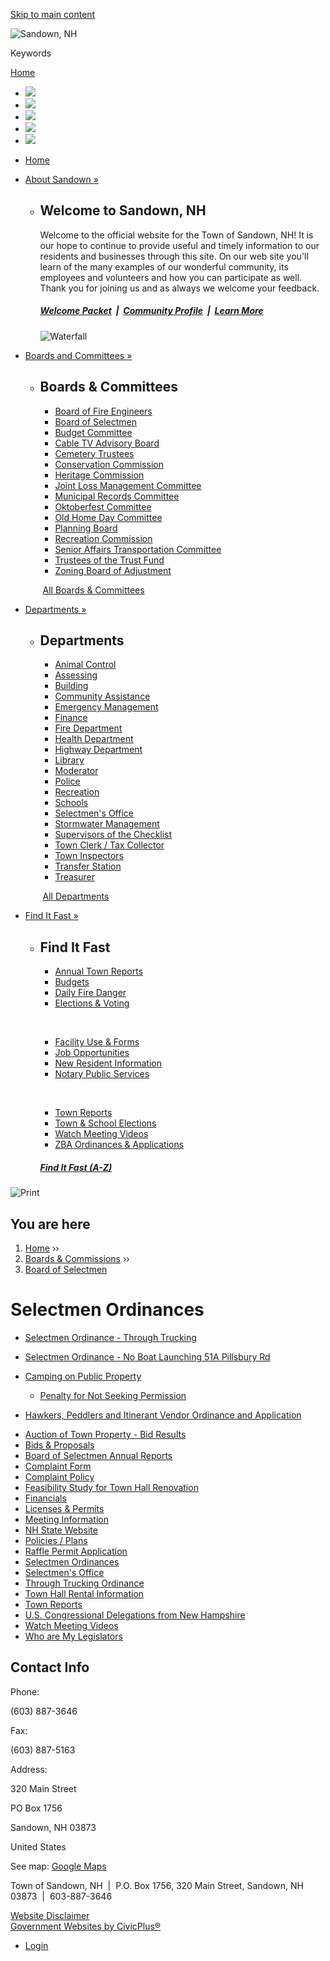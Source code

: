 [Skip to main content](https://www.sandown.us/board-selectmen/pages/selectmen-ordinances/)

![Sandown, NH](https://www.sandown.us/sites/all/themes/custom/sites/sandownnh/vts_sandownnh/logo.png)

Keywords

[Home](https://www.sandown.us)

- ![](https://www.sandown.us/sites/g/files/vyhlif4976/f/styles/flexslider_main_image/public/galleries/20045691_1626699957371312_3238972777843873027_o.jpg?itok=AbhC_8uv)
- ![](https://www.sandown.us/sites/g/files/vyhlif4976/f/styles/flexslider_main_image/public/galleries/paradebanner.jpg?itok=J1tbi5c2)
- ![](https://www.sandown.us/sites/g/files/vyhlif4976/f/styles/flexslider_main_image/public/galleries/22538838_1742733892434584_384582639057877566_o.jpg?itok=og6AyS8i)
- ![](https://www.sandown.us/sites/g/files/vyhlif4976/f/styles/flexslider_main_image/public/galleries/24130397_1795293970511909_2741705133528941225_o.jpg?itok=pGs2lU_q)
- ![](https://www.sandown.us/sites/g/files/vyhlif4976/f/styles/flexslider_main_image/public/galleries/22548994_1742734119101228_15566423625899100_o.jpg?itok=FnkFWADk)

<!--THE END-->

- [Home](https://www.sandown.us)
- [About Sandown »](https://www.sandown.us/about-sandown)
  
  - ## Welcome to Sandown, NH
    
    Welcome to the official website for the Town of Sandown, NH! It is our hope to continue to provide useful and timely information to our residents and businesses through this site. On our web site you'll learn of the many examples of our wonderful community, its employees and volunteers and how you can participate as well. Thank you for joining us and as always we welcome your feedback.
    
    ##### *[Welcome Packet](https://www.sandown.us/sites/g/files/vyhlif4976/f/uploads/2025_welcome_packet.pdf)  |  [Community Profile](https://www.nhes.nh.gov/elmi/products/cp/profiles-htm/sandown.htm)  |*  [*Learn More*](https://www.sandown.us/about-sandown)
    
    ![Waterfall](https://www.sandown.us/sites/g/files/vyhlif4976/f/resize/imce/cutmypic_0-300x175.png)
- [Boards and Committees »](https://www.sandown.us/boards)
  
  - ## Boards &amp; Committees
    
    - [Board of Fire Engineers](https://www.sandown.us/fire-engineers)
    - [Board of Selectmen](https://www.sandown.us/board-selectmen)
    - [Budget Committee](https://www.sandown.us/budget-committee)
    - [Cable TV Advisory Board](https://www.sandown.us/cable-access-board)
    - [Cemetery Trustees](https://www.sandown.us/cemetery-trustees)
    - [Conservation Commission](https://www.sandown.us/scc-agenda)
    
    <!--THE END-->
    
    - [Heritage Commission](https://www.sandown.us/heritage-commission)
    - [Joint Loss Management Committee](https://www.sandown.us/joint-loss-management-committee)
    - [Municipal Records Committee](https://www.sandown.us/municipal-records-committee)
    - [Oktoberfest Committee](https://www.sandown.us/oktoberfest-committee)
    - [Old Home Day Committee](https://www.sandown.us/old-home-day-committee)
    - [Planning Board](https://www.sandown.us/planning-board)
    - [Recreation Commission](https://www.sandown.us/recreation)
    
    <!--THE END-->
    
    - [Senior Affairs Transportation Committee](https://www.sandown.us/senior-affairs-transportation-committee)
    - [Trustees of the Trust Fund](https://www.sandown.us/trustees-trust-funds)
    - [Zoning Board of Adjustment](https://www.sandown.us/zoning-board-adjustment)
    
     [All Boards &amp; Committees](https://www.sandown.us/boards)
- [Departments »](https://www.sandown.us/departments)
  
  - ## Departments
    
    - [Animal Control](https://www.sandown.us/animal-control)
    - [Assessing](https://www.sandown.us/assessing)
    - [Building](https://www.sandown.us/building)
    - [Community Assistance](https://www.sandown.us/community-assistance)
    - [Emergency Management](https://www.sandown.us/emergency-management-director)
    - [Finance](https://www.sandown.us/finance)
    - [Fire Department](https://www.sandown.us/fire-department)
    
    <!--THE END-->
    
    - [Health Department](https://www.sandown.us/health-department)
    - [Highway Department](https://www.sandown.us/highway-department)
    - [Library](https://www.sandown.us/library)
    - [Moderator](https://www.sandown.us/moderator)
    - [Police](https://www.sandown.us/police)
    - [Recreation](https://www.sandown.us/recreation)
    - [Schools](https://www.sandown.us/schools)
    - [Selectmen's Office](https://www.sandown.us/selectmens-office)
    
    <!--THE END-->
    
    - [Stormwater Management](https://www.sandown.us/stormwater-management)
    - [Supervisors of the Checklist](https://www.sandown.us/supervisors-checklist)
    - [Town Clerk / Tax Collector](https://www.sandown.us/town-clerk-tax-collector)
    - [Town Inspectors](https://www.sandown.us/town-inspectors)
    - [Transfer Station](https://www.sandown.us/transfer-station)
    - [Treasurer](https://www.sandown.us/treasurer)
    
     [All Departments](https://www.sandown.us/departments)
- [Find It Fast »](https://www.sandown.us/where)
  
  - ## Find It Fast
    
    - [Annual Town Reports](https://www.sandown.us/board-selectmen/pages/town-reports)
    - [Budgets](https://www.sandown.us/finance/pages/operating-budget)
    - [Daily Fire Danger](https://www.nhdfl.org/Community/Daily-Fire-Danger)
    - [Elections &amp; Voting](https://www.sandown.us/supervisors-checklist)
    
     
    
    - [Facility Use &amp; Forms](https://www.sandown.us/recreation/pages/facility-use-forms)
    - [Job Opportunities](https://www.sandown.us/selectmens-office/pages/job-opportunities)
    - [New Resident Information](https://www.sandown.us/about-sandown/pages/new-resident-information)
    - [Notary Public Services](https://www.sandown.us/town-clerk-tax-collector/pages/notary-public-services)
    
     
    
    - [Town Reports](https://www.sandown.us/board-selectmen/pages/town-reports)
    - [Town &amp; School Elections](https://www.sandown.us/town-school-elections)
    - [Watch Meeting Videos](https://173.209.96.235/CablecastPublicSite/?channel=1)
    - [ZBA Ordinances &amp; Applications](https://www.sandown.us/zoning-board-adjustment/pages/ordinances-applications)
    
    ##### [*Find It Fast (A-Z)*](https://www.sandown.us/where)

![Print](https://www.sandown.us/sites/all/modules/contrib/print/icons/print_icon.png "Print")

## You are here

1. [Home](https://www.sandown.us) ››
2. [Boards &amp; Commissions](https://www.sandown.us/boards) ››
3. [Board of Selectmen](https://www.sandown.us/board-selectmen)

# Selectmen Ordinances

- [Selectmen Ordinance - Through Trucking](https://www.sandown.us/board-selectmen/files/through-trucking-ordinance)
- [Selectmen Ordinance - No Boat Launching 51A Pillsbury Rd](https://www.sandown.us/board-selectmen/files/selectmen-ordinance-no-boat-launching-51a-pillsbury-rd)
- [Camping on Public Property](https://www.gencourt.state.nh.us/rsa/html/XX/236/236-58.htm)
  
  - [Penalty for Not Seeking Permission](https://www.gencourt.state.nh.us/rsa/html/XX/236/236-59.htm)
- [Hawkers, Peddlers and Itinerant Vendor Ordinance and Application](https://www.sandown.us/home/files/hawkers-peddlers-ordinance-and-app)

<!--THE END-->

- [Auction of Town Property - Bid Results](https://www.sandown.us/board-selectmen/files/auction-town-property-bid-results)
- [Bids &amp; Proposals](https://www.sandown.us/board-selectmen/pages/bids-proposals)
- [Board of Selectmen Annual Reports](https://www.sandown.us/board-selectmen/pages/board-selectmen-annual-reports)
- [Complaint Form](https://www.sandown.us/board-selectmen/links/complaint-form)
- [Complaint Policy](https://www.sandown.us/board-selectmen/links/complaint-policy)
- [Feasibility Study for Town Hall Renovation](https://www.sandown.us/board-selectmen/files/feasibility-study-town-hall-renovation)
- [Financials](https://www.sandown.us/board-selectmen/pages/financials)
- [Licenses &amp; Permits](https://www.sandown.us/board-selectmen/links/licenses-permits)
- [Meeting Information](https://www.sandown.us/board-selectmen/pages/meeting-information)
- [NH State Website](https://www.sandown.us/board-selectmen/links/nh-state-website)
- [Policies / Plans](https://www.sandown.us/board-selectmen/pages/policies-plans)
- [Raffle Permit Application](https://www.sandown.us/board-selectmen/files/raffle-permit-application)
- [Selectmen Ordinances](https://www.sandown.us/board-selectmen/pages/selectmen-ordinances)
- [Selectmen's Office](https://www.sandown.us/board-selectmen/links/selectmens-office)
- [Through Trucking Ordinance](https://www.sandown.us/board-selectmen/files/through-trucking-ordinance)
- [Town Hall Rental Information](https://www.sandown.us/board-selectmen/links/town-hall-rental-information)
- [Town Reports](https://www.sandown.us/board-selectmen/pages/town-reports)
- [U.S. Congressional Delegations from New Hampshire](https://www.sandown.us/board-selectmen/links/us-congressional-delegations-new-hampshire)
- [Watch Meeting Videos](https://www.sandown.us/board-selectmen/pages/watch-meeting-videos)
- [Who are My Legislators](https://www.sandown.us/board-selectmen/links/who-are-my-legislators)

## Contact Info

Phone:

(603) 887-3646

Fax:

(603) 887-5163

Address:

320 Main Street

PO Box 1756

Sandown, NH 03873

United States

See map: [Google Maps](https://maps.google.com/?q=320%20Main%20Street%2C%20Sandown%2C%20NH%2C%2003873%2C%20us)

Town of Sandown, NH  |  P.O. Box 1756, 320 Main Street, Sandown, NH 03873  |  603-887-3646

[Website Disclaimer](https://www.sandown.us/home/pages/website-disclaimer)  
[Government Websites by CivicPlus®](https://www.civicplus.com)

- [Login](https://www.sandown.us/user/login?current=node%2F7415)